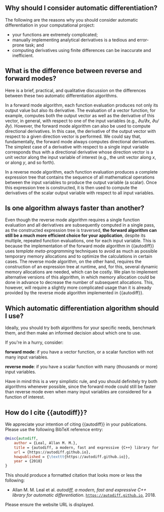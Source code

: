 ## Why should I consider automatic differentiation?

The following are the reasons why you should consider automatic differentiation
in your computational project:

- your functions are extremely complicated;
- manually implementing analytical derivatives is a tedious and error-prone
  task; and
- computing derivatives using finite differences can be inaccurate and
  inefficient.

## What is the difference between reverse and forward modes?

Here is a brief, practical, and qualitative discussion on the differences
between these two automatic differentiation algorithms.

In a forward mode algorithm, each function evaluation produces not only its
output value but also its derivative. The evaluation of a vector function, for
example, computes both the output vector as well as the derivative of this
vector, in general, with respect to one of the input variables (e.g., *∂u/∂x*,
*∂u/∂y*). However, the forward mode algorithm can also be used to compute
directional derivatives. In this case, the derivative of the output vector with
respect to a given direction vector is performed. We could say that,
fundamentally, the forward mode always computes directional derivatives. The
simplest case of a derivative with respect to a single input variable
corresponds thus with a directional derivative whose direction vector is a unit
vector along the input variable of interest (e.g., the unit vector along *x*,
or along *y*, and so forth).

In a reverse mode algorithm, each function evaluation produces a complete
expression tree that contains the sequence of all mathematical operations
between the input variables to produce the output variable (a scalar). Once
this expression tree is constructed, it is then used to compute the derivatives
of the scalar output variable with respect to all input variables.

## Is one algorithm always faster than another?

Even though the reverse mode algorithm requires a single function evaluation
and all derivatives are subsequently computed in a single pass, as the
constructed expression tree is traversed, **the forward algorithm can still be
a much more efficient choice for your application**, despite its multiple,
repeated function evaluations, one for each input variable. This is because the
implementation of the forward mode algorithm in {{autodiff}} uses *template
meta-programming* techniques to avoid as much as possible temporary memory
allocations and to optimize the calculations in certain cases. The reverse mode
algorithm, on the other hand, requires the construction of an expression tree
at runtime, and, for this, several dynamic memory allocations are needed, which
can be costly. We plan to implement alternative versions of this algorithm, in
which memory allocation could be done in advance to decrease the number of
subsequent allocations. This, however, will require a slightly more complicated
usage than it is already provided by the reverse mode algorithm implemented in
{{autodiff}}.

## Which automatic differentiation algorithm should I use?

Ideally, you should try both algorithms for your specific needs, benchmark
them, and then make an informed decision about which one to use.

If you're in a hurry, consider:

**forward mode**: if you have a vector function, or a scalar function with not
many input variables.

**reverse mode**: if you have a scalar function with many (thousands or more)
input variables.

Have in mind this is a very simplistic rule, and you should definitely try both
algorithms whenever possible, since the forward mode could still be faster than
reverse mode even when many input variables are considered for a function of
interest.

## How do I cite {{autodiff}}?

We appreciate your intention of citing {{autodiff}} in your publications. Please
use the following BibTeX reference entry:

~~~bibtex
@misc{autodiff,
    author = {Leal, Allan M. M.},
    title = {autodiff, a modern, fast and expressive {C++} library for automatic differentiation},
    url = {https://autodiff.github.io},
    howpublished = {\texttt{https://autodiff.github.io}},
    year = {2018}
}
~~~

This should produce a formatted citation that looks more or less the following:

* Allan M. M. Leal et al. *autodiff, a modern, fast and expressive C++ library
for automatic differentiation*. [`https://autodiff.github.io`](https://autodiff.github.io), 2018.

Please ensure the website URL is displayed.


